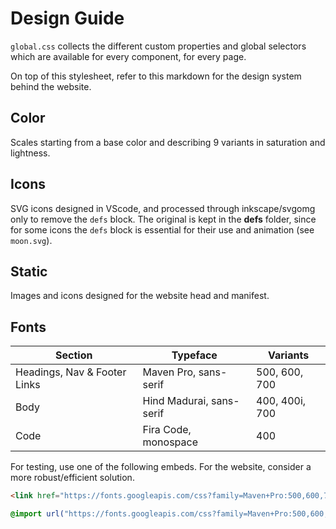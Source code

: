 # Design Guide

`global.css` collects the different custom properties and global selectors which are available for every component, for every page.

On top of this stylesheet, refer to this markdown for the design system behind the website.

## Color

Scales starting from a base color and describing 9 variants in saturation and lightness.

## Icons

SVG icons designed in VScode, and processed through inkscape/svgomg only to remove the `defs` block. The original is kept in the **defs** folder, since for some icons the `defs` block is essential for their use and animation (see `moon.svg`).

## Static

Images and icons designed for the website head and manifest.

## Fonts

| Section                      | Typeface                 | Variants       |
| ---------------------------- | ------------------------ | -------------- |
| Headings, Nav & Footer Links | Maven Pro, sans-serif    | 500, 600, 700  |
| Body                         | Hind Madurai, sans-serif | 400, 400i, 700 |
| Code                         | Fira Code, monospace     | 400            |

For testing, use one of the following embeds. For the website, consider a more robust/efficient solution.

```html
<link href="https://fonts.googleapis.com/css?family=Maven+Pro:500,600,700|Fira+Code|Hind+Madurai:400,400i,700&display=swap" rel="stylesheet" />
```

```css
@import url("https://fonts.googleapis.com/css?family=Maven+Pro:500,600,700|Fira+Code|Hind+Madurai:400,400i,700&display=swap");
```
